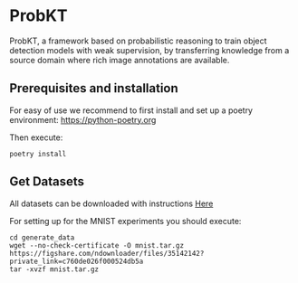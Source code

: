 # ProbKT

ProbKT, a framework based on probabilistic reasoning to train object detection models with weak supervision, by transferring knowledge from a source domain where rich image annotations are available.

## Prerequisites and installation

For easy of use we recommend to first install and set up a poetry environment: https://python-poetry.org

Then execute:

``
poetry install
``


## Get Datasets
All datasets can be downloaded with instructions [Here](datasets/README.md)

For setting up for the MNIST experiments you should execute:

```
cd generate_data
wget --no-check-certificate -O mnist.tar.gz https://figshare.com/ndownloader/files/35142142?private_link=c760de026f000524db5a
tar -xvzf mnist.tar.gz
```
